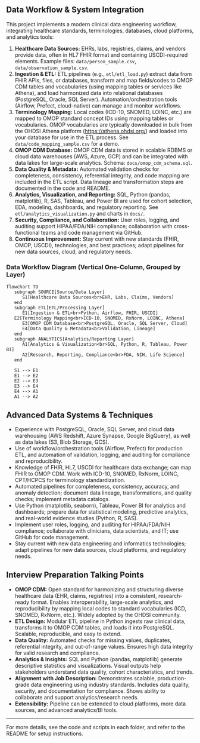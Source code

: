 ## Data Workflow & System Integration

This project implements a modern clinical data engineering workflow, integrating healthcare standards, terminologies, databases, cloud platforms, and analytics tools:

1. **Healthcare Data Sources:** EHRs, labs, registries, claims, and vendors provide data, often in HL7 FHIR format and containing USCDI-required elements. Example files: `data/person_sample.csv`, `data/observation_sample.csv`.
2. **Ingestion & ETL:** ETL pipelines (e.g., `etl/etl_load.py`) extract data from FHIR APIs, files, or databases, transform and map fields/codes to OMOP CDM tables and vocabularies (using mapping tables or services like Athena), and load harmonized data into relational databases (PostgreSQL, Oracle, SQL Server). Automation/orchestration tools (Airflow, Prefect, cloud-native) can manage and monitor workflows.
3. **Terminology Mapping:** Local codes (ICD-10, SNOMED, LOINC, etc.) are mapped to OMOP standard concept IDs using mapping tables or vocabularies. OMOP vocabularies are typically downloaded in bulk from the OHDSI Athena platform (https://athena.ohdsi.org/) and loaded into your database for use in the ETL process. See `data/code_mapping_sample.csv` for a demo.
4. **OMOP CDM Database:** OMOP CDM data is stored in scalable RDBMS or cloud data warehouses (AWS, Azure, GCP) and can be integrated with data lakes for large-scale analytics. Schema: `docs/omop_cdm_schema.sql`.
5. **Data Quality & Metadata:** Automated validation checks for completeness, consistency, referential integrity, and code mapping are included in the ETL script. Data lineage and transformation steps are documented in the code and README.
6. **Analytics, Visualization, and Reporting:** SQL, Python (pandas, matplotlib), R, SAS, Tableau, and Power BI are used for cohort selection, EDA, modeling, dashboards, and regulatory reporting. See `etl/analytics_visualization.py` and charts in `docs/`.
7. **Security, Compliance, and Collaboration:** User roles, logging, and auditing support HIPAA/FDA/NIH compliance; collaboration with cross-functional teams and code management via GitHub.
8. **Continuous Improvement:** Stay current with new standards (FHIR, OMOP, USCDI), technologies, and best practices; adapt pipelines for new data sources, cloud, and regulatory needs.


### Data Workflow Diagram (Vertical One-Column, Grouped by Layer)

```mermaid
flowchart TD
   subgraph SOURCE[Source/Data Layer]
      S1[Healthcare Data Sources<br>EHR, Labs, Claims, Vendors]
   end
   subgraph ETL[ETL/Processing Layer]
      E1[Ingestion & ETL<br>Python, Airflow, FHIR, USCDI]
   E2[Terminology Mapping<br>ICD-10, SNOMED, RxNorm, LOINC, Athena]
      E3[OMOP CDM Database<br>PostgreSQL, Oracle, SQL Server, Cloud]
      E4[Data Quality & Metadata<br>Validation, Lineage]
   end
   subgraph ANALYTICS[Analytics/Reporting Layer]
      A1[Analytics & Visualization<br>SQL, Python, R, Tableau, Power BI]
      A2[Research, Reporting, Compliance<br>FDA, NIH, Life Science]
   end

   S1 --> E1
   E1 --> E2
   E2 --> E3
   E3 --> E4
   E4 --> A1
   A1 --> A2
```
## Advanced Data Systems & Techniques

- Experience with PostgreSQL, Oracle, SQL Server, and cloud data warehousing (AWS Redshift, Azure Synapse, Google BigQuery), as well as data lakes (S3, Blob Storage, GCS).
- Use of workflow/orchestration tools (Airflow, Prefect) for production ETL, and automation of validation, logging, and auditing for compliance and reproducibility.
- Knowledge of FHIR, HL7, USCDI for healthcare data exchange; can map FHIR to OMOP CDM. Work with ICD-10, SNOMED, RxNorm, LOINC, CPT/HCPCS for terminology standardization.
- Automated pipelines for completeness, consistency, accuracy, and anomaly detection; document data lineage, transformations, and quality checks; implement metadata catalogs.
- Use Python (matplotlib, seaborn), Tableau, Power BI for analytics and dashboards; prepare data for statistical modeling, predictive analytics, and real-world evidence studies (Python, R, SAS).
- Implement user roles, logging, and auditing for HIPAA/FDA/NIH compliance; collaborate with clinicians, data scientists, and IT; use GitHub for code management.
- Stay current with new data engineering and informatics technologies; adapt pipelines for new data sources, cloud platforms, and regulatory needs.

## Interview Preparation Talking Points

- **OMOP CDM:** Open standard for harmonizing and structuring diverse healthcare data (EHR, claims, registries) into a consistent, research-ready format. Enables interoperability, large-scale analytics, and reproducibility by mapping local codes to standard vocabularies (ICD, SNOMED, RxNorm, etc.). Widely adopted by the OHDSI community.
- **ETL Design:** Modular ETL pipeline in Python ingests raw clinical data, transforms it to OMOP CDM tables, and loads it into PostgreSQL. Scalable, reproducible, and easy to extend.
- **Data Quality:** Automated checks for missing values, duplicates, referential integrity, and out-of-range values. Ensures high data integrity for valid research and compliance.
- **Analytics & Insights:** SQL and Python (pandas, matplotlib) generate descriptive statistics and visualizations. Visual outputs help stakeholders understand data quality, cohort characteristics, and trends.
- **Alignment with Job Description:** Demonstrates scalable, production-grade data engineering using industry standards. Includes data quality, security, and documentation for compliance. Shows ability to collaborate and support analytics/research needs.
- **Extensibility:** Pipeline can be extended to cloud platforms, more data sources, and advanced analytics/BI tools.

---

For more details, see the code and scripts in each folder, and refer to the README for setup instructions.
